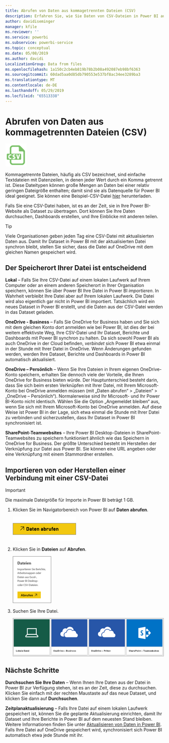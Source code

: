 ```yaml
---
title: Abrufen von Daten aus kommagetrennten Dateien (CSV)
description: Erfahren Sie, wie Sie Daten von CSV-Dateien in Power BI aufrufen
author: davidiseminger
manager: kfile
ms.reviewer: ''
ms.service: powerbi
ms.subservice: powerbi-service
ms.topic: conceptual
ms.date: 05/08/2019
ms.author: davidi
LocalizationGroup: Data from files
ms.openlocfilehash: 1a150c2cb4eb819b78b2b08a492087eb98bf6363
ms.sourcegitcommit: 60dad5aa0d85db790553e537bf8ac34ee3289ba3
ms.translationtype: MT
ms.contentlocale: de-DE
ms.lasthandoff: 05/29/2019
ms.locfileid: "65513338"
---
```

# <a name="get-data-from-comma-separated-value-csv-files"></a>Abrufen von Daten aus kommagetrennten Dateien (CSV)
![](media/service-comma-separated-value-files/csv_icon.png)

Kommagetrennte Dateien, häufig als CSV bezeichnet, sind einfache Textdateien mit Datenzeilen, in denen jeder Wert durch ein Komma getrennt ist. Diese Dateitypen können große Mengen an Daten bei einer relativ geringen Dateigröße enthalten; damit sind sie als Datenquelle für Power BI ideal geeignet. Sie können eine Beispiel-CSV-Datei [hier](http://go.microsoft.com/fwlink/?LinkID=619356) herunterladen.

Falls Sie eine CSV-Datei haben, ist es an der Zeit, sie in Ihre Power BI-Website als Dataset zu übertragen. Dort können Sie Ihre Daten durchsuchen, Dashboards erstellen, und Ihre Einblicke mit anderen teilen.

>[!TIP]
>Viele Organisationen geben jeden Tag eine CSV-Datei mit aktualisierten Daten aus. Damit Ihr Dataset in Power BI mit der aktualisierten Datei synchron bleibt, stellen Sie sicher, dass die Datei auf OneDrive mit dem gleichen Namen gespeichert wird.

## <a name="where-your-file-is-saved-makes-a-difference"></a>Der Speicherort Ihrer Datei ist entscheidend
**Lokal** – Falls Sie Ihre CSV-Datei auf einem lokalen Laufwerk auf Ihrem Computer oder an einem anderen Speicherort in Ihrer Organisation speichern, können Sie über Power BI Ihre Datei in Power BI *importieren*. In Wahrheit verbleibt Ihre Datei aber auf Ihrem lokalen Laufwerk. Die Datei wird also eigentlich gar nicht in Power BI importiert. Tatsächlich wird ein neues Dataset in Power BI erstellt, und die Daten aus der CSV-Datei werden in das Dataset geladen.

**OneDrive - Business** – Falls Sie OneDrive for Business haben und Sie sich mit dem gleichen Konto dort anmelden wie bei Power BI, ist dies der bei weitem effektivste Weg, Ihre CSV-Datei und Ihr Dataset, Berichte und Dashboards mit Power BI synchron zu halten. Da sich sowohl Power BI als auch OneDrive in der Cloud befinden, *verbindet* sich Power BI etwa einmal in der Stunde mit Ihrer Datei in OneDrive. Wenn Änderungen gefunden werden, werden Ihre Dataset, Berichte und Dashboards in Power BI automatisch aktualisiert.

**OneDrive – Persönlich** – Wenn Sie Ihre Dateien in Ihrem eigenen OneDrive-Konto speichern, erhalten Sie dennoch viele der Vorteile, die Ihnen OneDrive for Business bieten würde. Der Hauptunterschied besteht darin, dass Sie sich beim ersten Verknüpfen mit Ihrer Datei, mit Ihrem Microsoft-Konto bei OneDrive anmelden müssen (mit „Daten abrufen“ > „Dateien“ > „OneDrive – Persönlich“). Normalerweise sind Ihr Microsoft- und Ihr Power BI-Konto nicht identisch. Wählen Sie die Option „Angemeldet bleiben“ aus, wenn Sie sich mit Ihrem Microsoft-Konto bei OneDrive anmelden. Auf diese Weise ist Power BI in der Lage, sich etwa einmal die Stunde mit Ihrer Datei zu verbinden und sicherzustellen, dass Ihr Dataset in Power BI synchronisiert ist.

**SharePoint-Teamwebsites** – Ihre Power BI Desktop-Dateien in SharePoint-Teamwebsites zu speichern funktioniert ähnlich wie das Speichern in OneDrive for Business. Der größte Unterschied besteht im Herstellen der Verknüpfung zur Datei aus Power BI. Sie können eine URL angeben oder eine Verknüpfung mit einem Stammordner erstellen.

## <a name="import-or-connect-to-a-csv-file"></a>Importieren von oder Herstellen einer Verbindung mit einer CSV-Datei
>[!IMPORTANT]
>Die maximale Dateigröße für Importe in Power BI beträgt 1 GB.

1. Klicken Sie im Navigatorbereich von Power BI auf **Daten abrufen**.
   
   ![](media/service-comma-separated-value-files/csv_get_data_button.png)
2. Klicken Sie in **Dateien** auf **Abrufen**.
   
   ![](media/service-comma-separated-value-files/csv_files_get.png)
3. Suchen Sie Ihre Datei.
   
   ![](media/service-comma-separated-value-files/csv_find_your_file.png)

## <a name="next-steps"></a>Nächste Schritte
**Durchsuchen Sie Ihre Daten** – Wenn Ihnen Ihre Daten aus der Datei in Power BI zur Verfügung stehen, ist es an der Zeit, diese zu durchsuchen. Klicken Sie einfach mit der rechten Maustaste auf das neue Dataset, und klicken Sie dann auf **Durchsuchen**.

**Zeitplanaktualisierung** – Falls Ihre Datei auf einem lokalen Laufwerk gespeichert ist, können Sie die geplante Aktualisierung einrichten, damit Ihr Dataset und Ihre Berichte in Power BI auf dem neuesten Stand bleiben. Weitere Informationen finden Sie unter [Aktualisieren von Daten in Power BI](refresh-data.md). Falls Ihre Datei auf OneDrive gespeichert wird, synchronisiert sich Power BI automatisch etwa jede Stunde mit ihr.

